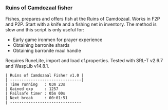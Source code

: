 ### Ruins of Camdozaal fisher

Fishes, prepares and offers fish at the Ruins of Camdozaal. Works in F2P and P2P. Start with a knife and a fishing net in inventory. The method is slow and this script is only useful for:

- Early game ironmen for prayer experience
- Obtaining barronite shards
- Obtaining barronite maul handle

Requires RuneLite, import and load cf.properties.
Tested with SRL-T v2.6.7 and WaspLib v14.8.1.

```
| Ruins of Camdozaal Fisher v1.0 |
| -------------------------------|
| Time running   : 03m 23s
| Gained exp     : 1257
| Failsafe timer : 05m 00s
| Next break     : 00:01:51
| -------------------------------
```
